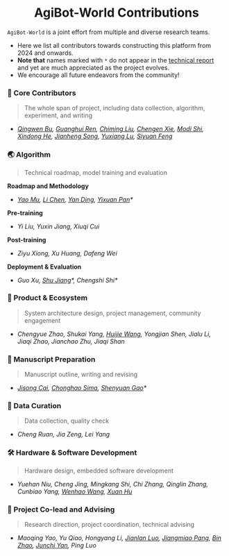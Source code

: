 <div align="center">

# AgiBot-World Contributions

</div>

`AgiBot-World` is a joint effort from multiple and diverse research teams. 

- Here we list all contributors towards constructing this platform from 2024 and onwards.
- **Note that** names marked with `*` do not appear in the [technical report](https://arxiv.org/abs/2503.06669) and yet are much appreciated as the project evolves.
- We encourage all future endeavors from the community!

### 🌟 Core Contributors
> The whole span of project, including data collection, algorithm, experiment, and writing

 - *[Qingwen Bu](https://scholar.google.com/citations?user=-JCRysgAAAAJ&hl=zh-CN), [Guanghui Ren](https://scholar.google.com/citations?hl=zh-CN&user=oqN1dA8AAAAJ), [Chiming Liu](https://scholar.google.co.uk/citations?user=VuL0zQkAAAAJ&hl=en), [Chengen Xie](https://scholar.google.com/citations?hl=zh-CN&user=-Sk1x_gAAAAJ), [Modi Shi](https://github.com/ModiShi), [Xindong He](https://scholar.google.com/citations?view_op=list_works&hl=en&user=YAuiW5MAAAAJ), [Jianheng Song](https://github.com/JianJianHeng), [Yuxiang Lu](https://scholar.google.com/citations?hl=zh-CN&user=7m-TOp8AAAAJ), [Siyuan Feng](https://github.com/Eralien)* 


### 🌏 Algorithm
> Technical roadmap, model training and evaluation<br>

**Roadmap and Methodology** <br>
- *[Yao Mu](https://yaomarkmu.github.io/), [Li Chen](https://ilnehc.github.io/), [Yan Ding](https://yding25.com/), [Yixuan Pan](https://lzpyx.github.io/)\** <br>
  
**Pre-training** <br>
- *Yi Liu, Yuxin Jiang, Xiuqi Cui* <br>

**Post-training** <br>
- *Ziyu Xiong, Xu Huang, Dafeng Wei* <br>

**Deployment & Evaluation** <br>
- *Guo Xu, [Shu Jiang](https://scholar.google.com.hk/citations?user=oPZpk1oAAAAJ&hl=zh-CN)\*, Chengshi Shi\** <br>

### 💫 Product & Ecosystem
> System architecture design, project management, community engagement
- *Chengyue Zhao, Shukai Yang, [Huijie Wang](https://faikit.github.io/), Yongjian Shen, Jialu Li, Jiaqi Zhao, Jianchao Zhu, Jiaqi Shan*

### 📖 Manuscript Preparation
> Manuscript outline, writing and revising
- *[Jisong Cai](https://scholar.google.com/citations?hl=zh-CN&user=dTrpq94AAAAJ), [Chonghao Sima](https://scholar.google.com/citations?user=dgYJ6esAAAAJ), [Shenyuan Gao](https://scholar.google.com/citations?user=hZtOnecAAAAJ)\**

### 🦾 Data Curation
> Data collection, quality check
- *Cheng Ruan, Jia Zeng, Lei Yang*

### 🛠️ Hardware & Software Development
> Hardware design, embedded software development
- *Yuehan Niu, Cheng Jing, Mingkang Shi, Chi Zhang, Qinglin Zhang, Cunbiao Yang, [Wenhao Wang](https://hao-starrr.github.io/), [Xuan Hu](https://github.com/huxuan)*

### 🚀 Project Co-lead and Advising
> Research direction, project coordination, technical advising
- *Maoqing Yao, Yu Qiao, Hongyang Li, [Jianlan Luo](https://scholar.google.co.uk/citations?user=SJoRNbYAAAAJ&hl=en&oi=ao), [Jiangmiao Pang](https://scholar.google.co.uk/citations?user=ssSfKpAAAAAJ&hl=en&oi=ao), [Bin Zhao](https://scholar.google.com/citations?user=DQB0hqwAAAAJ), [Junchi Yan](https://scholar.google.co.uk/citations?user=ga230VoAAAAJ&hl=en&oi=ao), Ping Luo*
